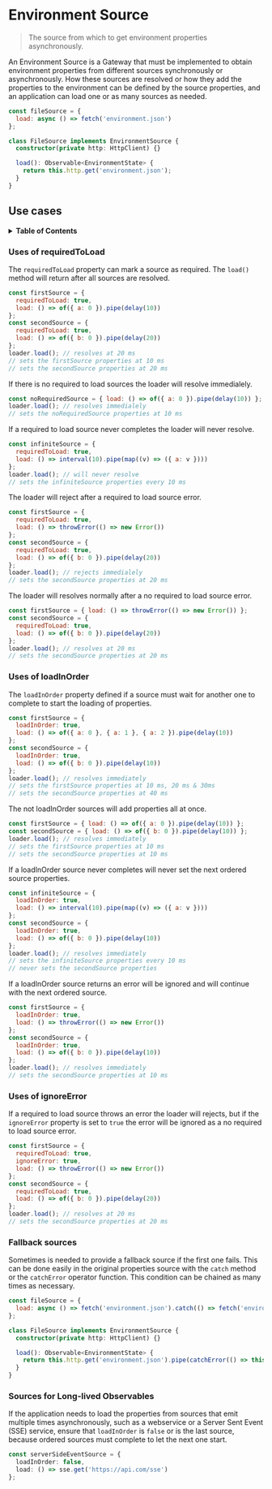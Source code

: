 # Environment Source

> The source from which to get environment properties asynchronously.

An Environment Source is a Gateway that must be implemented to obtain environment properties from different sources synchronously or asynchronously.
How these sources are resolved or how they add the properties to the environment can be defined by the source properties,
and an application can load one or as many sources as needed.

```js
const fileSource = {
  load: async () => fetch('environment.json')
};
```

```ts
class FileSource implements EnvironmentSource {
  constructor(private http: HttpClient) {}

  load(): Observable<EnvironmentState> {
    return this.http.get('environment.json');
  }
}
```

## Use cases

<details>
  <summary><strong>Table of Contents</strong></summary>
  <ol>
    <li><a href="#uses-of-requiredtoload">Uses of requiredToLoad</a></li>
    <li><a href="#uses-of-loadinorder">Uses of loadInOrder</a></li>
    <li><a href="#uses-of-ignoreerror">Uses of ignoreError</a></li>
    <li><a href="#fallback-sources">Fallback sources</a></li>
    <li><a href="#sources-for-long-lived-observables">Sources for Long-lived Observables</a></li>
  </ol>
</details>

### Uses of requiredToLoad

The `requiredToLoad` property can mark a source as required. The `load()` method will return after all sources are resolved.

```js
const firstSource = {
  requiredToLoad: true,
  load: () => of({ a: 0 }).pipe(delay(10))
};
const secondSource = {
  requiredToLoad: true,
  load: () => of({ b: 0 }).pipe(delay(20))
};
loader.load(); // resolves at 20 ms
// sets the firstSource properties at 10 ms
// sets the secondSource properties at 20 ms
```

If there is no required to load sources the loader will resolve immedialely.

```js
const noRequiredSource = { load: () => of({ a: 0 }).pipe(delay(10)) };
loader.load(); // resolves immedialely
// sets the noRequiredSource properties at 10 ms
```

If a required to load source never completes the loader will never resolve.

```js
const infiniteSource = {
  requiredToLoad: true,
  load: () => interval(10).pipe(map((v) => ({ a: v })))
};
loader.load(); // will never resolve
// sets the infiniteSource properties every 10 ms
```

The loader will reject after a required to load source error.

```js
const firstSource = {
  requiredToLoad: true,
  load: () => throwError(() => new Error())
};
const secondSource = {
  requiredToLoad: true,
  load: () => of({ b: 0 }).pipe(delay(20))
};
loader.load(); // rejects immedialely
// sets the secondSource properties at 20 ms
```

The loader will resolves normally after a no required to load source error.

```js
const firstSource = { load: () => throwError(() => new Error()) };
const secondSource = {
  requiredToLoad: true,
  load: () => of({ b: 0 }).pipe(delay(20))
};
loader.load(); // resolves at 20 ms
// sets the secondSource properties at 20 ms
```

### Uses of loadInOrder

The `loadInOrder` property defined if a source must wait for another one to complete to start the loading of properties.

```js
const firstSource = {
  loadInOrder: true,
  load: () => of({ a: 0 }, { a: 1 }, { a: 2 }).pipe(delay(10))
};
const secondSource = {
  loadInOrder: true,
  load: () => of({ b: 0 }).pipe(delay(10))
};
loader.load(); // resolves immediately
// sets the firstSource properties at 10 ms, 20 ms & 30ms
// sets the secondSource properties at 40 ms
```

The not loadInOrder sources will add properties all at once.

```js
const firstSource = { load: () => of({ a: 0 }).pipe(delay(10)) };
const secondSource = { load: () => of({ b: 0 }).pipe(delay(10)) };
loader.load(); // resolves immediately
// sets the firstSource properties at 10 ms
// sets the secondSource properties at 10 ms
```

If a loadInOrder source never completes will never set the next ordered source properties.

```js
const infiniteSource = {
  loadInOrder: true,
  load: () => interval(10).pipe(map((v) => ({ a: v })))
};
const secondSource = {
  loadInOrder: true,
  load: () => of({ b: 0 }).pipe(delay(10))
};
loader.load(); // resolves immediately
// sets the infiniteSource properties every 10 ms
// never sets the secondSource properties
```

If a loadInOrder source returns an error will be ignored and will continue with the next ordered source.

```js
const firstSource = {
  loadInOrder: true,
  load: () => throwError(() => new Error())
};
const secondSource = {
  loadInOrder: true,
  load: () => of({ b: 0 }).pipe(delay(10))
};
loader.load(); // resolves immediately
// sets the secondSource properties at 10 ms
```

### Uses of ignoreError

If a required to load source throws an error the loader will rejects, but if the `ignoreError` property is set to `true` the error will be ignored as a no required to load source error.

```js
const firstSource = {
  requiredToLoad: true,
  ignoreError: true,
  load: () => throwError(() => new Error())
};
const secondSource = {
  requiredToLoad: true,
  load: () => of({ b: 0 }).pipe(delay(20))
};
loader.load(); // resolves at 20 ms
// sets the secondSource properties at 20 ms
```

### Fallback sources

Sometimes is needed to provide a fallback source if the first one fails. This can be done easily in the original
properties source with the `catch` method or the `catchError` operator function.
This condition can be chained as many times as necessary.

```js
const fileSource = {
  load: async () => fetch('environment.json').catch(() => fetch('environment2.json'))
};
```

```ts
class FileSource implements EnvironmentSource {
  constructor(private http: HttpClient) {}

  load(): Observable<EnvironmentState> {
    return this.http.get('environment.json').pipe(catchError(() => this.http.get('environment2.json')));
  }
}
```

### Sources for Long-lived Observables

If the application needs to load the properties from sources that emit multiple times asynchronously,
such as a webservice or a Server Sent Event (SSE) service, ensure that `loadInOrder` is `false` or is the
last source, because ordered sources must complete to let the next one start.

```ts
const serverSideEventSource = {
  loadInOrder: false,
  load: () => sse.get('https://api.com/sse')
};
```
